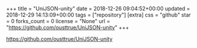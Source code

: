 +++
title = "UniJSON-unity"
date = 2018-12-26 09:04:52+00:00
updated = 2018-12-29 14:13:09+00:00
tags = ["repository"]
[extra]
css = "github"
star = 0
forks_count = 0
license = "None"
url = "https://github.com/ousttrue/UniJSON-unity"
+++

<https://github.com/ousttrue/UniJSON-unity>

